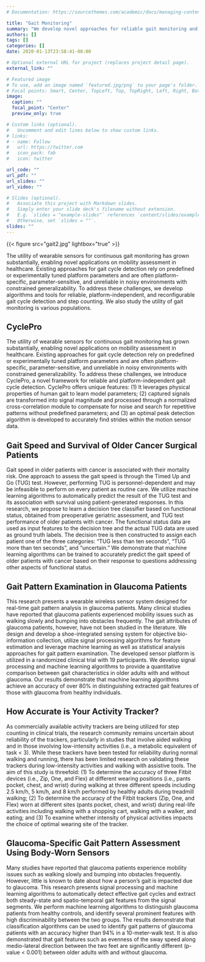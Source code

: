 ```yaml
---
# Documentation: https://sourcethemes.com/academic/docs/managing-content/

title: "Gait Monitoring"
summary: "We develop novel approaches for reliable gait monitoring and investigate applications of wearable-base monitoring in various populations. The utility of wearable sensors for continuous gait monitoring has grown substantially, enabling novel applications on mobility assessment in healthcare. Existing approaches for gait monitoring rely on predefined or experimentally tuned platform parameters and are often platform-specific, parameter-sensitive, and unreliable in noisy environments. To address these challenges, we investigate platform-agnostic and reconfigurable computational approaches to gait monitoring, step counting, mobility assessment, and related problems."
authors: []
tags: []
categories: []
date: 2020-01-13T23:58:41-08:00

# Optional external URL for project (replaces project detail page).
external_link: ""

# Featured image
# To use, add an image named `featured.jpg/png` to your page's folder.
# Focal points: Smart, Center, TopLeft, Top, TopRight, Left, Right, BottomLeft, Bottom, BottomRight.
image:
  caption: ""
  focal_point: "Center"
  preview_only: true

# Custom links (optional).
#   Uncomment and edit lines below to show custom links.
# links:
# - name: Follow
#   url: https://twitter.com
#   icon_pack: fab
#   icon: twitter

url_code: ""
url_pdf: ""
url_slides: ""
url_video: ""

# Slides (optional).
#   Associate this project with Markdown slides.
#   Simply enter your slide deck's filename without extension.
#   E.g. `slides = "example-slides"` references `content/slides/example-slides.md`.
#   Otherwise, set `slides = ""`.
slides: ""
---
```

{{< figure src="gait2.jpg" lightbox="true" >}}


The utility of wearable sensors for continuous gait monitoring has grown substantially, enabling novel applications on mobility assessment in healthcare. Existing approaches for gait cycle detection rely on predefined or experimentally tuned platform parameters and are often platform-specific, parameter-sensitive, and unreliable in noisy environments with constrained generalizability. To address these challenges, we develop algorithms and tools for reliable, platform-independent, and reconfigurable gait cycle detection and step counting. We also study the utility of gait monitoring is various populations.


## CyclePro
The utility of wearable sensors for continuous gait monitoring has grown substantially, enabling novel applications on mobility assessment in healthcare. Existing approaches for gait cycle detection rely on predefined or experimentally tuned platform parameters and are often platform-specific, parameter-sensitive, and unreliable in noisy environments with constrained generalizability. To address these challenges, we introduce CyclePro, a novel framework for reliable and platform-independent gait cycle detection. CyclePro offers unique features: (1) It leverages physical properties of human gait to learn model parameters; (2) captured signals are transformed into signal magnitude and processed through a normalized cross-correlation module to compensate for noise and search for repetitive patterns without predefined parameters; and (3) an optimal peak detection algorithm is developed to accurately find strides within the motion sensor data.


## Gait Speed and Survival of Older Cancer Surgical Patients
Gait speed in older patients with cancer is associated with their mortality risk. One approach to assess the gait speed is through the Timed Up and Go (TUG) test. However, performing TUG is personnel-dependent and may be infeasible to perform on every patient as routine care. We utilize machine learning algorithms to automatically predict the result of the TUG test and its association with survival using patient-generated responses. In this research, we propose to learn a decision tree classifier based on functional status, obtained from preoperative geriatric assessment, and TUG test performance of older patients with cancer. The functional status data are used as input features to the decision tree and the actual TUG data are used as ground truth labels. The decision tree is then constructed to assign each patient one of the three categories: “TUG less than ten seconds”, “TUG more than ten seconds”, and “uncertain.” We demonstrate that machine learning algorithms can be trained to accurately predict the gait speed of older patients with cancer based on their response to questions addressing other aspects of functional status.

## Gait Pattern Examination in Glaucoma Patients
This research presents a wearable wireless sensor system designed for real-time gait pattern analysis in glaucoma patients. Many clinical studies have reported that glaucoma patients experienced mobility issues such as walking slowly and bumping into obstacles frequently. The gait attributes of glaucoma patients, however, have not been studied in the literature. We design and develop a shoe-integrated sensing system for objective bio-information collection, utilize signal processing algorithms for feature estimation and leverage machine learning as well as statistical analysis approaches for gait pattern examination. The developed sensor platform is utilized in a randomized clinical trial with 19 participants. We develop signal processing and machine learning algorithms to provide a quantitative comparison between gait characteristics in older adults with and without glaucoma. Our results demonstrate that machine learning algorithms achieve an accuracy of over 80% in distinguishing extracted gait features of those with glaucoma from healthy individuals.

## How Accurate is Your Activity Tracker?
As commercially available activity trackers are being utilized for step counting in clinical trials, the research community remains uncertain about reliability of the trackers, particularly in studies that involve aided walking and in those involving low-intensity activities (i.e., a metabolic equivalent of task < 3). While these trackers have been tested for reliability during normal walking and running, there has been limited research on validating these trackers during low-intensity activities and walking with assistive tools. The aim of this study is threefold: (1) To determine the accuracy of three Fitbit devices (i.e., Zip, One, and Flex) at different wearing positions (i.e., pants pocket, chest, and wrist) during walking at three different speeds including 2.5 km/h, 5 km/h, and 8 km/h performed by healthy adults during treadmill walking; (2) To determine the accuracy of the Fitbit trackers (Zip, One, and Flex) worn at different sites (pants pocket, chest, and wrist) during real-life activities including walking with a shopping cart, walking with a walker, and eating; and (3) To examine whether intensity of physical activities impacts the choice of optimal wearing site of the tracker.

## Glaucoma-Specific Gait Pattern Assessment Using Body-Worn Sensors
Many studies have reported that glaucoma patients experience mobility issues such as walking slowly and bumping into obstacles frequently. However, little is known to date about how a person’s gait is impacted due to glaucoma. This research presents signal processing and machine learning algorithms to automatically detect effective gait cycles and extract both steady-state and spatio-temporal gait features from the signal segments. We perform machine learning algorithms to distinguish glaucoma patients from healthy controls, and identify several prominent features with high discriminability between the two groups. The results demonstrate that classification algorithms can be used to identify gait patterns of glaucoma patients with an accuracy higher than 94% in a 10-meter-walk test. It is also demonstrated that gait features such as evenness of the sway speed along medio-lateral direction between the two feet are significantly different (p-value < 0.001) between older adults with and without glaucoma.
